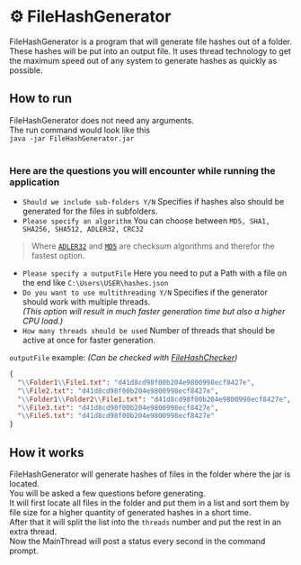# ⚙ FileHashGenerator

FileHashGenerator is a program that will generate file hashes out of a folder. These hashes will be put into an output file.
It uses thread technology to get the maximum speed out of any system to generate hashes as quickly as possible.

## How to run
FileHashGenerator does not need any arguments.<br/>
The run command would look like this<br/>
`java -jar FileHashGenerator.jar`<br/>
<br/>
### Here are the questions you will encounter while running the application

* `Should we include sub-folders Y/N` Specifies if hashes also should be generated for the files in subfolders.
* `Please specify an algorithm`
You can choose between `MD5, SHA1, SHA256, SHA512, ADLER32, CRC32`
> Where [`ADLER32`](https://en.wikipedia.org/wiki/Adler-32#Calculation "ADLER32") and [`MD5`](https://en.wikipedia.org/wiki/MD5#Algorithm "MD5") are checksum algorithms and therefor the fastest option.
* `Please specify a outputFile` Here you need to put a Path with a file on the end like
`C:\Users\USER\hashes.json`
* `Do you want to use multithreading Y/N` Specifies if the generator should work with multiple threads.<br/> _(This option will result in much faster generation time but also a higher CPU load.)_
* `How many threads should be used` Number of threads that should be active at once for faster generation.

</p>

`outputFile` example: _(Can be checked with [FileHashChecker](https://github.com/derfurkan/FileHashChecker "FileHashChecker"))_
```Json
{
  "\\Folder1\\File1.txt": "d41d8cd98f00b204e9800998ecf8427e",
  "\\File2.txt": "d41d8cd98f00b204e9800998ecf8427e",
  "\\Folder1\\Folder2\\File1.txt": "d41d8cd98f00b204e9800998ecf8427e",
  "\\File3.txt": "d41d8cd98f00b204e9800998ecf8427e",
  "\\File5.txt": "d41d8cd98f00b204e9800998ecf8427e"
}
```

## How it works

FileHashGenerator will generate hashes of files in the folder where the jar is located.<br/>
You will be asked a few questions before generating.<br/>
It will first locate all files in the folder and put them in a list and sort them by file size for a higher quantity of generated hashes in a short time.<br/>
After that it will split the list into the `threads` number and put the rest in an extra thread.<br/>
Now the MainThread will post a status every second in the command prompt.









